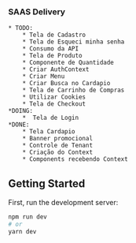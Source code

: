 ### SAAS Delivery

    * TODO:
        * Tela de Cadastro
        * Tela de Esqueci minha senha
        * Consumo da API
        * Tela de Produto
        * Componente de Quantidade
        * Criar AuthContext
        * Criar Menu
        * Criar Busca no Cardapio
        * Tela de Carrinho de Compras
        * Utilizar Cookies
        * Tela de Checkout
    *DOING:
        *  Tela de Login
    *DONE:
        * Tela Cardapio
        * Banner promocional
        * Controle de Tenant
        * Criação do Context
        * Components recebendo Context

## Getting Started

First, run the development server:

```bash
npm run dev
# or
yarn dev
```